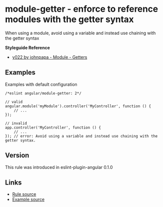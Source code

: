 <!-- WARNING: Generated documentation. Edit docs and examples in the rule and examples file ('rules/module-getter.js', 'examples/module-getter.js'). -->

# module-getter - enforce to reference modules with the getter syntax

When using a module, avoid using a variable and instead use chaining with the getter syntax

**Styleguide Reference**

* [y022 by johnpapa - Module - Getters](https://github.com/johnpapa/angular-styleguide#style-y022)

## Examples

Examples with default configuration

    /*eslint angular/module-getter: 2*/

    // valid
    angular.module('myModule').controller('MyController', function () {
        // ...
    });

    // invalid
    app.controller('MyController', function () {
        // ...
    }); // error: Avoid using a variable and instead use chaining with the getter syntax.

## Version

This rule was introduced in eslint-plugin-angular 0.1.0

## Links

* [Rule source](../rules/module-getter.js)
* [Example source](../examples/module-getter.js)
